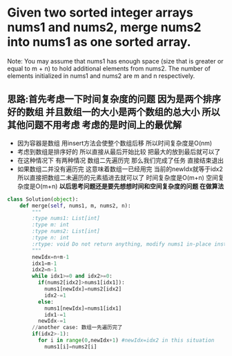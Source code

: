 # Given two sorted integer arrays nums1 and nums2, merge nums2 into nums1 as one sorted array.
Note:
You may assume that nums1 has enough space (size that is greater or equal to m + n) to hold additional elements from nums2. The number of elements initialized in nums1 and nums2 are m and n respectively.
## 思路:首先考虑一下时间复杂度的问题 因为是两个排序好的数组 并且数组一的大小是两个数组的总大小 所以其他问题不用考虑 考虑的是时间上的最优解
* 因为容器是数组 用insert方法会使整个数组后移 所以时间复杂度是O(nm) 
* 考虑到数组是排序好的 所以直接从最后开始比较 把最大的放到最后就可以了
 * 在这种情况下 有两种情况 数组二先遍历完 那么我们完成了任务 直接结束退出
 * 如果数组二并没有遍历完 这意味着数组一已经用完 当前的newIdx就等于idx2 所以直接把数组二未遍历的元素插进去就可以了 时间复杂度是O(m+n) 空间复杂度是O(m+n)
**以后思考问题还是要先想想时间和空间复杂度的问题 在做算法** 
```python
class Solution(object):
    def merge(self, nums1, m, nums2, n):
        """
        :type nums1: List[int]
        :type m: int
        :type nums2: List[int]
        :type n: int
        :rtype: void Do not return anything, modify nums1 in-place instead.
        """
        newIdx=n+m-1
        idx1=m-1
        idx2=n-1
        while idx1>=0 and idx2>=0:
          if(nums2[idx2]>nums1[idx1]):
            nums1[newIdx]=nums2[idx2]
            idx2-=1
          else:
            nums1[newIdx]=nums1[idx1]
            idx1-=1
          newIdx-=1
        //another case: 数组一先遍历完了
        if(idx2>-1):
          for i in range(0,newIdx+1) #newIdx=idx2 in this situation
            nums1[i]=nums2[i]

```
